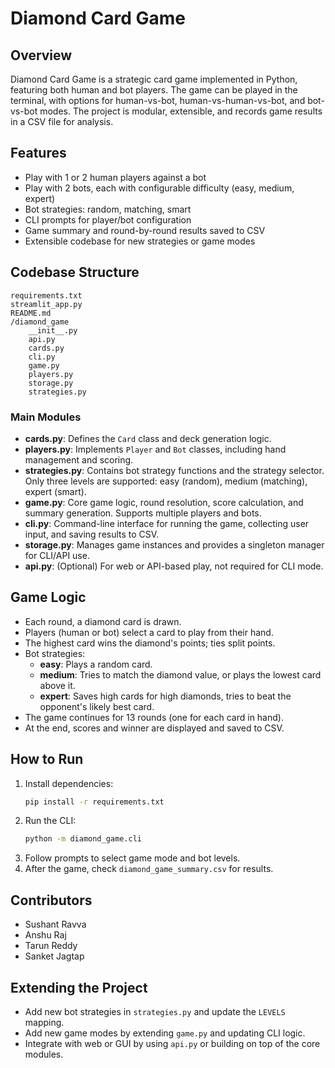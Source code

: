 # Diamond Card Game

## Overview
Diamond Card Game is a strategic card game implemented in Python, featuring both human and bot players. The game can be played in the terminal, with options for human-vs-bot, human-vs-human-vs-bot, and bot-vs-bot modes. The project is modular, extensible, and records game results in a CSV file for analysis.

## Features
- Play with 1 or 2 human players against a bot
- Play with 2 bots, each with configurable difficulty (easy, medium, expert)
- Bot strategies: random, matching, smart
- CLI prompts for player/bot configuration
- Game summary and round-by-round results saved to CSV
- Extensible codebase for new strategies or game modes

## Codebase Structure
```
requirements.txt
streamlit_app.py
README.md
/diamond_game
    __init__.py
    api.py
    cards.py
    cli.py
    game.py
    players.py
    storage.py
    strategies.py
```

### Main Modules
- **cards.py**: Defines the `Card` class and deck generation logic.
- **players.py**: Implements `Player` and `Bot` classes, including hand management and scoring.
- **strategies.py**: Contains bot strategy functions and the strategy selector. Only three levels are supported: easy (random), medium (matching), expert (smart).
- **game.py**: Core game logic, round resolution, score calculation, and summary generation. Supports multiple players and bots.
- **cli.py**: Command-line interface for running the game, collecting user input, and saving results to CSV.
- **storage.py**: Manages game instances and provides a singleton manager for CLI/API use.
- **api.py**: (Optional) For web or API-based play, not required for CLI mode.

## Game Logic
- Each round, a diamond card is drawn.
- Players (human or bot) select a card to play from their hand.
- The highest card wins the diamond's points; ties split points.
- Bot strategies:
  - **easy**: Plays a random card.
  - **medium**: Tries to match the diamond value, or plays the lowest card above it.
  - **expert**: Saves high cards for high diamonds, tries to beat the opponent's likely best card.
- The game continues for 13 rounds (one for each card in hand).
- At the end, scores and winner are displayed and saved to CSV.

## How to Run
1. Install dependencies:
   ```bash
   pip install -r requirements.txt
   ```
2. Run the CLI:
   ```bash
   python -m diamond_game.cli
   ```
3. Follow prompts to select game mode and bot levels.
4. After the game, check `diamond_game_summary.csv` for results.

## Contributors
- Sushant Ravva
- Anshu Raj
- Tarun Reddy
- Sanket Jagtap

## Extending the Project
- Add new bot strategies in `strategies.py` and update the `LEVELS` mapping.
- Add new game modes by extending `game.py` and updating CLI logic.
- Integrate with web or GUI by using `api.py` or building on top of the core modules.
